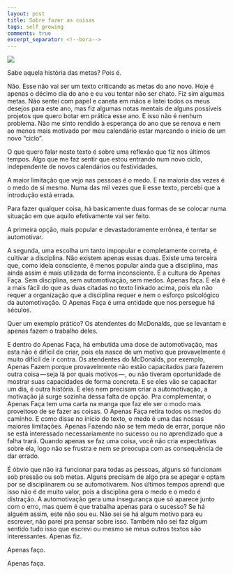 ```yaml
---
layout: post
title: Sobre fazer as coisas
tags: self growing
comments: true
excerpt_separator: <!--bora-->
---
```


<div class="post-img-container">
	<img class="post-img" src="https://cdn-images-1.medium.com/max/800/1*K_cdN7wTvIFFaeRnsVGKyA.jpeg"/>
</div>

Sabe aquela história das metas? Pois é.

<!--bora-->

Não. Esse não vai ser um texto criticando as metas do ano novo. Hoje é apenas o décimo dia do ano e eu vou tentar não ser chato. Fiz sim algumas metas. Não sentei com papel e caneta em mãos e listei todos os meus desejos para este ano, mas fiz algumas notas mentais de alguns possíveis projetos que quero botar em prática esse ano. E isso não é nenhum problema. Não me sinto rendido à esperança do ano que se renova e nem ao menos mais motivado por meu calendário estar marcando o início de um novo “ciclo”.

O que quero falar neste texto é sobre uma reflexão que fiz nos últimos tempos. Algo que me faz sentir que estou entrando num novo ciclo, independente de novos calendários ou festividades.

A maior limitação que vejo nas pessoas é o medo. E na maioria das vezes é o medo de si mesmo. Numa das mil vezes que li esse texto, percebi que a introdução está errada.

Para fazer qualquer coisa, há basicamente duas formas de se colocar numa situação em que aquilo efetivamente vai ser feito.

A primeira opção, mais popular e devastadoramente errônea, é tentar se automotivar.

A segunda, uma escolha um tanto impopular e completamente correta, é cultivar a disciplina.
Não existem apenas essas duas. Existe uma terceira que, como ideia consciente, é menos popular ainda que a disciplina, mas ainda assim é mais utilizada de forma inconsciente. É a cultura do Apenas Faça. Sem disciplina, sem automotivação, sem medos. Apenas faça. E ela é a mais fácil do que as duas citadas no texto linkado acima, pois ela não requer a organização que a disciplina requer e nem o esforço psicológico da automotivação. O Apenas Faça é uma entidade que nos persegue há séculos.

Quer um exemplo prático? Os atendentes do McDonalds, que se levantam e apenas fazem o trabalho deles.

E dentro do Apenas Faça, há embutida uma dose de automotivação, mas esta não é difícil de criar, pois ela nasce de um motivo que provavelmente é muito difícil de ir contra. Os atendentes do McDonalds, por exemplo, Apenas Fazem porque provavelmente não estão capacitados para fazerem outra coisa — seja lá por quais motivos — , ou não tiveram oportunidade de mostrar suas capacidades de forma concreta. E se eles vão se capacitar um dia, é outra história. E eles nem precisam criar a automotivação, a motivação já surge sozinha dessa falta de opção.
Pra complementar, o Apenas Faça tem uma carta na manga que faz ele ser o modo mais proveitoso de se fazer as coisas. O Apenas Faça retira todos os medos do caminho. E como disse no início do texto, o medo é uma das nossas maiores limitações. Apenas Fazendo não se tem medo de errar, porque não se está interessado necessariamente no sucesso ou no aprendizado que a falha trará. Quando apenas se faz uma coisa, você não cria expectativas sobre ela, logo não se frustra e nem se preocupa com as consequência de dar errado.

É óbvio que não irá funcionar para todas as pessoas, alguns só funcionam sob pressão ou sob metas. Alguns precisam de algo pra se apegar e optam por se disciplinarem ou se automotivarem. Nos últimos tempos aprendi que isso não é de muito valor, pois a disciplina gera o medo e o medo é distração. A automotivação gera uma insegurança que só aparece junto com o erro, mas quem é que trabalha apenas para o sucesso? Se há alguém assim, este não sou eu.
Não sei se há algum motivo para eu escrever, não parei pra pensar sobre isso. Também não sei faz algum sentido tudo isso que escrevi ou mesmo se meus outros textos são interessantes. Apenas fiz.

Apenas faço.

Apenas faça.
